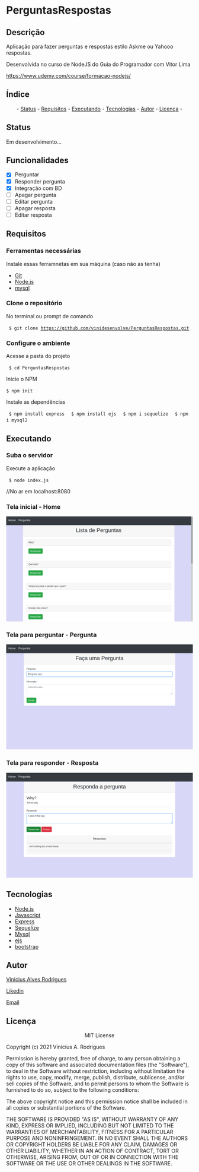 # PerguntasRespostas

## Descrição

Aplicação para fazer perguntas e respostas estilo Askme ou Yahooo respostas.

Desenvolvida no curso de NodeJS do Guia do Programador com Vitor Lima

<https://www.udemy.com/course/formacao-nodejs/>

## Índice
<p align="center"> - 
 <a href="#status">Status</a> - 
 <a href="#requisitos">Requisitos</a> - 
 <a href="#executando">Executando</a> - 
 <a href="#tecnologias">Tecnologias</a> - 
 <a href="#autor">Autor</a> - 
 <a href="#licença">Licença</a> - 
</p>

## Status 

Em desenvolvimento...

## Funcionalidades

- [x] Perguntar
- [x] Responder pergunta
- [x] Integração com BD
- [ ] Apagar pergunta
- [ ] Editar pergunta
- [ ] Apagar resposta
- [ ] Editar resposta

## Requisitos

### Ferramentas necessárias

Instale essas ferramnetas em sua máquina (caso não as tenha)

- [Git](https://git-scm.com)
- [Node.js](https://nodejs.org/en/)
- [mysql](https://www.mysql.com/)

### Clone o repositório

No terminal ou prompt de comando 

<code> $ git clone <https://github.com/vinidesenvolve/PerguntasRespostas.git> </code>

### Configure o ambiente

Acesse a pasta do projeto

<code> $ cd PerguntasRespostas </code>

Inicie o NPM

<code>$ npm init</code>

Instale as dependências 

<code> $ npm install express </code>
<code> $ npm install ejs </code>
<code> $ npm i sequelize </code>
<code> $ npm i mysql2 </code>

## Executando

### Suba o servidor

Execute a aplicação 

<code> $ node index.js </code>

//No ar em localhost:8080

### Tela inicial - Home
![Imagem home](https://github.com/vinidesenvolve/PerguntasRespostas/blob/master/public/img/home.png)

### Tela para perguntar - Pergunta
![Imagem pergunta](https://github.com/vinidesenvolve/PerguntasRespostas/blob/master/public/img/pergunta.png)

### Tela para responder - Resposta
![Imagem resposta](https://github.com/vinidesenvolve/PerguntasRespostas/blob/master/public/img/resposta.png)

## Tecnologias

- [Node.js](https://nodejs.org/en/)
- [Javascript](https://www.javascript.com/)
- [Express](https://expressjs.com/)
- [Sequelize](https://sequelize.org/)
- [Mysql](https://www.mysql.com/)
- [ejs](https://ejs.co/)
- [bootstrap](https://getbootstrap.com/)

## Autor

<p> <a href="https://github.com/vinidesenvolve">Vinicius Alves Rodrigues</a> </p>
<p> <a href="https://www.linkedin.com/in/vinidesenvolve/">Likedin</a> </p>
<p> <a href="vinidesenvolve@gmail.com">Email</a> </p>

## Licença

<p align="center">
MIT License

Copyright (c) 2021 Vinicius A. Rodrigues

Permission is hereby granted, free of charge, to any person obtaining a copy
of this software and associated documentation files (the "Software"), to deal
in the Software without restriction, including without limitation the rights
to use, copy, modify, merge, publish, distribute, sublicense, and/or sell
copies of the Software, and to permit persons to whom the Software is
furnished to do so, subject to the following conditions:

The above copyright notice and this permission notice shall be included in all
copies or substantial portions of the Software.

THE SOFTWARE IS PROVIDED "AS IS", WITHOUT WARRANTY OF ANY KIND, EXPRESS OR
IMPLIED, INCLUDING BUT NOT LIMITED TO THE WARRANTIES OF MERCHANTABILITY,
FITNESS FOR A PARTICULAR PURPOSE AND NONINFRINGEMENT. IN NO EVENT SHALL THE
AUTHORS OR COPYRIGHT HOLDERS BE LIABLE FOR ANY CLAIM, DAMAGES OR OTHER
LIABILITY, WHETHER IN AN ACTION OF CONTRACT, TORT OR OTHERWISE, ARISING FROM,
OUT OF OR IN CONNECTION WITH THE SOFTWARE OR THE USE OR OTHER DEALINGS IN THE
SOFTWARE.
</p>
